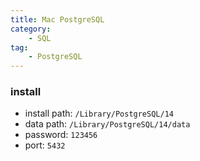 ```yaml
---
title: Mac PostgreSQL 
category:
    - SQL
tag:
    - PostgreSQL
---
```


### install
- install path: ``/Library/PostgreSQL/14``
- data path: ``/Library/PostgreSQL/14/data``
- password: ``123456``
- port: ``5432``
